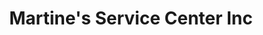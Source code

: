 ---
title: "Martine's Service Center Inc"
url: /middletown/martines-service-center-inc-hillcrest-drive/
shop: car repair
---